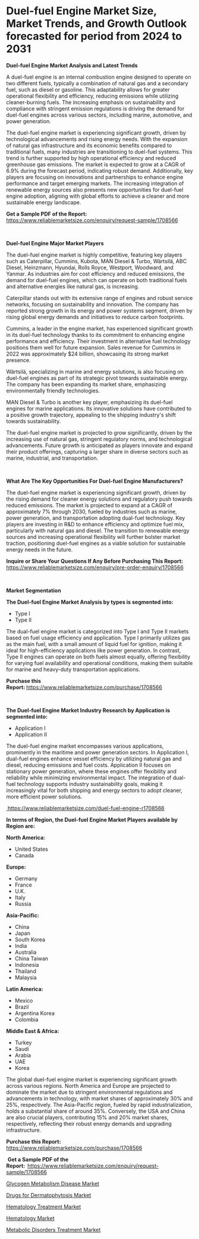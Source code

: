 <p><h1>Duel-fuel Engine Market Size, Market Trends, and Growth Outlook forecasted for period from 2024 to 2031</h1></p><p><strong>Duel-fuel Engine Market Analysis and Latest Trends</strong></p>
<p><p>A duel-fuel engine is an internal combustion engine designed to operate on two different fuels, typically a combination of natural gas and a secondary fuel, such as diesel or gasoline. This adaptability allows for greater operational flexibility and efficiency, reducing emissions while utilizing cleaner-burning fuels. The increasing emphasis on sustainability and compliance with stringent emission regulations is driving the demand for duel-fuel engines across various sectors, including marine, automotive, and power generation.</p><p>The duel-fuel engine market is experiencing significant growth, driven by technological advancements and rising energy needs. With the expansion of natural gas infrastructure and its economic benefits compared to traditional fuels, many industries are transitioning to duel-fuel systems. This trend is further supported by high operational efficiency and reduced greenhouse gas emissions. The market is expected to grow at a CAGR of 6.9% during the forecast period, indicating robust demand. Additionally, key players are focusing on innovations and partnerships to enhance engine performance and target emerging markets. The increasing integration of renewable energy sources also presents new opportunities for duel-fuel engine adoption, aligning with global efforts to achieve a cleaner and more sustainable energy landscape.</p></p>
<p><strong>Get a Sample PDF of the Report:&nbsp;</strong> <a href="https://www.reliablemarketsize.com/enquiry/request-sample/1708566?utm_campaign=1694&utm_medium=2&utm_source=Github&utm_content=ia&utm_term=21102024&utm_id=duel-fuel-engine">https://www.reliablemarketsize.com/enquiry/request-sample/1708566</a></p>
<p>&nbsp;</p>
<p><strong>Duel-fuel Engine Major Market Players</strong></p>
<p><p>The duel-fuel engine market is highly competitive, featuring key players such as Caterpillar, Cummins, Kubota, MAN Diesel & Turbo, Wärtsilä, ABC Diesel, Heinzmann, Hyundai, Rolls Royce, Westport, Woodward, and Yanmar. As industries aim for cost efficiency and reduced emissions, the demand for duel-fuel engines, which can operate on both traditional fuels and alternative energies like natural gas, is increasing.</p><p>Caterpillar stands out with its extensive range of engines and robust service networks, focusing on sustainability and innovation. The company has reported strong growth in its energy and power systems segment, driven by rising global energy demands and initiatives to reduce carbon footprints.</p><p>Cummins, a leader in the engine market, has experienced significant growth in its duel-fuel technology thanks to its commitment to enhancing engine performance and efficiency. Their investment in alternative fuel technology positions them well for future expansion. Sales revenue for Cummins in 2022 was approximately $24 billion, showcasing its strong market presence.</p><p>Wärtsilä, specializing in marine and energy solutions, is also focusing on duel-fuel engines as part of its strategic pivot towards sustainable energy. The company has been expanding its market share, emphasizing environmentally friendly technologies.</p><p>MAN Diesel & Turbo is another key player, emphasizing its duel-fuel engines for marine applications. Its innovative solutions have contributed to a positive growth trajectory, appealing to the shipping industry's shift towards sustainability.</p><p>The duel-fuel engine market is projected to grow significantly, driven by the increasing use of natural gas, stringent regulatory norms, and technological advancements. Future growth is anticipated as players innovate and expand their product offerings, capturing a larger share in diverse sectors such as marine, industrial, and transportation.</p></p>
<p>&nbsp;</p>
<p><strong>What Are The Key Opportunities For Duel-fuel Engine Manufacturers?</strong></p>
<p><p>The duel-fuel engine market is experiencing significant growth, driven by the rising demand for cleaner energy solutions and regulatory push towards reduced emissions. The market is projected to expand at a CAGR of approximately 7% through 2030, fueled by industries such as marine, power generation, and transportation adopting dual-fuel technology. Key players are investing in R&D to enhance efficiency and optimize fuel mix, particularly with natural gas and diesel. The transition to renewable energy sources and increasing operational flexibility will further bolster market traction, positioning duel-fuel engines as a viable solution for sustainable energy needs in the future.</p></p>
<p><strong>Inquire or Share Your Questions If Any Before Purchasing This Report:</strong> <a href="https://www.reliablemarketsize.com/enquiry/pre-order-enquiry/1708566?utm_campaign=1694&utm_medium=2&utm_source=Github&utm_content=ia&utm_term=21102024&utm_id=duel-fuel-engine">https://www.reliablemarketsize.com/enquiry/pre-order-enquiry/1708566</a></p>
<p>&nbsp;</p>
<p><strong>Market Segmentation</strong></p>
<p><strong>The Duel-fuel Engine Market Analysis by types is segmented into:</strong></p>
<p><ul><li>Type I</li><li>Type II</li></ul></p>
<p><p>The dual-fuel engine market is categorized into Type I and Type II markets based on fuel usage efficiency and application. Type I primarily utilizes gas as the main fuel, with a small amount of liquid fuel for ignition, making it ideal for high-efficiency applications like power generation. In contrast, Type II engines can operate on both fuels almost equally, offering flexibility for varying fuel availability and operational conditions, making them suitable for marine and heavy-duty transportation applications.</p></p>
<p><strong>Purchase this Report:&nbsp;</strong><a href="https://www.reliablemarketsize.com/purchase/1708566?utm_campaign=1694&utm_medium=2&utm_source=Github&utm_content=ia&utm_term=21102024&utm_id=duel-fuel-engine">https://www.reliablemarketsize.com/purchase/1708566</a></p>
<p>&nbsp;</p>
<p><strong>The Duel-fuel Engine Market Industry Research by Application is segmented into:</strong></p>
<p><ul><li>Application I</li><li>Application II</li></ul></p>
<p><p>The duel-fuel engine market encompasses various applications, prominently in the maritime and power generation sectors. In Application I, dual-fuel engines enhance vessel efficiency by utilizing natural gas and diesel, reducing emissions and fuel costs. Application II focuses on stationary power generation, where these engines offer flexibility and reliability while minimizing environmental impact. The integration of dual-fuel technology supports industry sustainability goals, making it increasingly vital for both shipping and energy sectors to adopt cleaner, more efficient power solutions.</p></p>
<p><a href="https://www.reliablemarketsize.com/duel-fuel-engine-r1708566?utm_campaign=1694&utm_medium=2&utm_source=Github&utm_content=ia&utm_term=21102024&utm_id=duel-fuel-engine">&nbsp;https://www.reliablemarketsize.com/duel-fuel-engine-r1708566</a></p>
<p><strong>In terms of Region, the Duel-fuel Engine Market Players available by Region are:</strong></p>
<p>
    <p> <strong> North America: </strong>
        <ul>
            <li>United States</li>
            <li>Canada</li>
        </ul>
        </p> 
    <p> <strong> Europe: </strong>
        <ul>
            <li>Germany</li>
            <li>France</li>
            <li>U.K.</li>
            <li>Italy</li>
            <li>Russia</li>
        </ul>
        </p> 
    <p> <strong> Asia-Pacific: </strong>
        <ul>
            <li>China</li>
            <li>Japan</li>
            <li>South Korea</li>
            <li>India</li>
            <li>Australia</li>
            <li>China Taiwan</li>
            <li>Indonesia</li>
            <li>Thailand</li>
            <li>Malaysia</li>
        </ul>
        </p> 
    <p> <strong> Latin America: </strong>
        <ul>
            <li>Mexico</li>
            <li>Brazil</li>
            <li>Argentina Korea</li>
            <li>Colombia</li>
        </ul>
        </p> 
    <p> <strong> Middle East & Africa: </strong>
        <ul>
            <li>Turkey</li>
            <li>Saudi</li>
            <li>Arabia</li>
            <li>UAE</li>
            <li>Korea</li>
        </ul>
    </p>
    </p>
<p><p>The global duel-fuel engine market is experiencing significant growth across various regions. North America and Europe are projected to dominate the market due to stringent environmental regulations and advancements in technology, with market shares of approximately 30% and 25%, respectively. The Asia-Pacific region, fueled by rapid industrialization, holds a substantial share of around 35%. Conversely, the USA and China are also crucial players, contributing 15% and 20% market shares, respectively, reflecting their robust energy demands and upgrading infrastructure.</p></p>
<p><strong>Purchase this Report: </strong><a href="https://www.reliablemarketsize.com/purchase/1708566?utm_campaign=1694&utm_medium=2&utm_source=Github&utm_content=ia&utm_term=21102024&utm_id=duel-fuel-engine">https://www.reliablemarketsize.com/purchase/1708566</a></p>
<p>&nbsp;<strong>Get a Sample PDF of the Report:&nbsp;&nbsp;</strong><a href="https://www.reliablemarketsize.com/enquiry/request-sample/1708566?utm_campaign=1694&utm_medium=2&utm_source=Github&utm_content=ia&utm_term=21102024&utm_id=duel-fuel-engine">https://www.reliablemarketsize.com/enquiry/request-sample/1708566</a></p>
<p><strong></strong></p>
<p><p><a href="https://www.linkedin.com/pulse/surfing-glycogen-metabolism-disease-wave-riding-market-v9edc?utm_campaign=1694&utm_medium=2&utm_source=Github&utm_content=ia&utm_term=21102024&utm_id=duel-fuel-engine">Glycogen Metabolism Disease Market</a></p><p><a href="https://www.linkedin.com/pulse/drugs-dermatophytosis-market-growth-outlook-from-2024-gibpf?utm_campaign=1694&utm_medium=2&utm_source=Github&utm_content=ia&utm_term=21102024&utm_id=duel-fuel-engine">Drugs for Dermatophytosis Market</a></p><p><a href="https://www.linkedin.com/pulse/emerging-trends-hematology-treatment-market-detailed-overview-clblc?utm_campaign=1694&utm_medium=2&utm_source=Github&utm_content=ia&utm_term=21102024&utm_id=duel-fuel-engine">Hematology Treatment Market</a></p><p><a href="https://www.linkedin.com/pulse/evaluating-hematology-market-trends-growth-opportunities-bz0cc?utm_campaign=1694&utm_medium=2&utm_source=Github&utm_content=ia&utm_term=21102024&utm_id=duel-fuel-engine">Hematology Market</a></p><p><a href="https://www.linkedin.com/pulse/in-depth-analysis-global-metabolic-disorders-treatment-zrnvc?utm_campaign=1694&utm_medium=2&utm_source=Github&utm_content=ia&utm_term=21102024&utm_id=duel-fuel-engine">Metabolic Disorders Treatment Market</a></p></p>